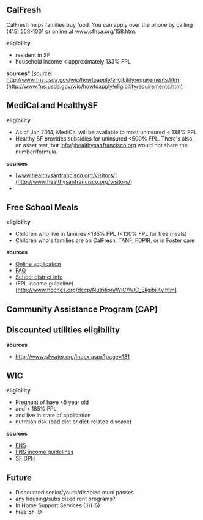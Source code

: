 ## CalFresh
CalFresh helps families buy food. You can apply over the phone by calling (415) 558-1001 or online at www.sfhsa.org/158.htm.

**eligibility**
- resident in SF
- household income < approximately 133% FPL

**sources***
[source: http://www.fns.usda.gov/wic/howtoapply/eligibilityrequirements.htm](http://www.fns.usda.gov/wic/howtoapply/eligibilityrequirements.htm)

## MediCal and HealthySF
**eligibility**
- As of Jan 2014, MediCal will be available to most uninsured < 138% FPL
- Healthy SF provides subsidies for uninsured <500% FPL. There's also an asset test, but info@healthysanfrancisco.org would not share the number/formula.

**sources**
- [www.healthysanfrancisco.org/visitors/](http://www.healthysanfrancisco.org/visitors/)
- 

## Free School Meals
**eligibility**
- Children who live in families <185% FPL (<130% FPL for free meals)
- Children who's families are on CalFresh, TANF, FDPIR, or in Foster care

**sources**
- [Online application](https://schoolmealapp.sfusd.edu/)
- [FAQ](https://schoolmealapp.sfusd.edu/faq.aspx)
- [School district info](http://www.sfusd.edu/en/nutrition-school-meals/meal-prices-and-payment.html)
- (FPL income guideline)[http://www.hcphes.org/dccp/Nutrition/WIC/WIC_Eligibility.htm]

## Community Assistance Program (CAP)
Discounted utilities
**eligibility**
- 

**sources**
- http://www.sfwater.org/index.aspx?page=131

## WIC
**eligibility**
- Pregnant of have <5 year old
- and < 185% FPL
- and live in state of application
- nutrition risk (bad diet or diet-related disease)

**sources**
- [FNS](http://www.fns.usda.gov/wic/howtoapply/eligibilityrequirements.htm)
- [FNS income guidelines](http://www.fns.usda.gov/wic/howtoapply/incomeguidelines12-13.htm)
- [SF DPH](http://www.sfdph.org/dph/comupg/oprograms/PHP/wic/wic.asp)

## Future
- Discounted senior/youth/disabled muni passes
- any housing/subsidized rent programs?
- In Home Support Services (IHHS)
- Free SF ID